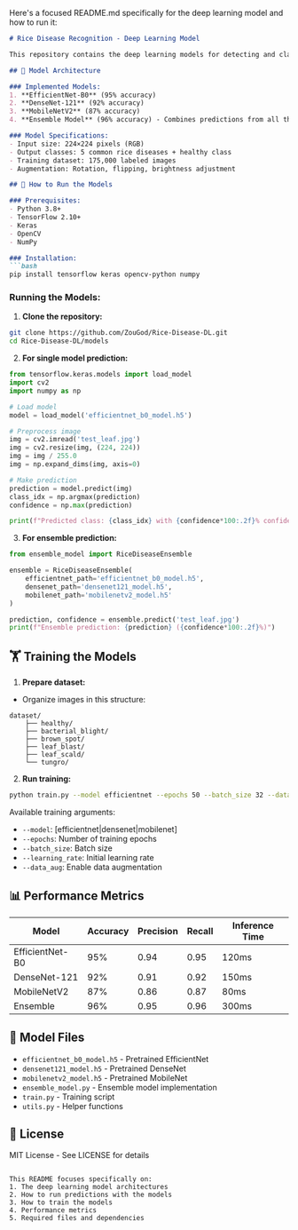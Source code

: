 Here's a focused README.md specifically for the deep learning model and how to run it:

```markdown
# Rice Disease Recognition - Deep Learning Model

This repository contains the deep learning models for detecting and classifying rice diseases from leaf images. The system uses convolutional neural networks (CNNs) to achieve high-accuracy disease identification.

## 🧠 Model Architecture

### Implemented Models:
1. **EfficientNet-B0** (95% accuracy)
2. **DenseNet-121** (92% accuracy) 
3. **MobileNetV2** (87% accuracy)
4. **Ensemble Model** (96% accuracy) - Combines predictions from all three models

### Model Specifications:
- Input size: 224×224 pixels (RGB)
- Output classes: 5 common rice diseases + healthy class
- Training dataset: 175,000 labeled images
- Augmentation: Rotation, flipping, brightness adjustment

## 🚀 How to Run the Models

### Prerequisites:
- Python 3.8+
- TensorFlow 2.10+
- Keras
- OpenCV
- NumPy

### Installation:
```bash
pip install tensorflow keras opencv-python numpy
```

### Running the Models:

1. **Clone the repository:**
```bash
git clone https://github.com/ZouGod/Rice-Disease-DL.git
cd Rice-Disease-DL/models
```

2. **For single model prediction:**
```python
from tensorflow.keras.models import load_model
import cv2
import numpy as np

# Load model
model = load_model('efficientnet_b0_model.h5') 

# Preprocess image
img = cv2.imread('test_leaf.jpg')
img = cv2.resize(img, (224, 224))
img = img / 255.0
img = np.expand_dims(img, axis=0)

# Make prediction
prediction = model.predict(img)
class_idx = np.argmax(prediction)
confidence = np.max(prediction)

print(f"Predicted class: {class_idx} with {confidence*100:.2f}% confidence")
```

3. **For ensemble prediction:**
```python
from ensemble_model import RiceDiseaseEnsemble

ensemble = RiceDiseaseEnsemble(
    efficientnet_path='efficientnet_b0_model.h5',
    densenet_path='densenet121_model.h5',
    mobilenet_path='mobilenetv2_model.h5'
)

prediction, confidence = ensemble.predict('test_leaf.jpg')
print(f"Ensemble prediction: {prediction} ({confidence*100:.2f}%)")
```

## 🏋️ Training the Models

1. **Prepare dataset:**
- Organize images in this structure:
```
dataset/
    ├── healthy/
    ├── bacterial_blight/ 
    ├── brown_spot/
    ├── leaf_blast/
    ├── leaf_scald/
    └── tungro/
```

2. **Run training:**
```bash
python train.py --model efficientnet --epochs 50 --batch_size 32 --data_path ./dataset
```

Available training arguments:
- `--model`: [efficientnet|densenet|mobilenet]
- `--epochs`: Number of training epochs
- `--batch_size`: Batch size
- `--learning_rate`: Initial learning rate
- `--data_aug`: Enable data augmentation

## 📊 Performance Metrics

| Model | Accuracy | Precision | Recall | Inference Time |
|-------|----------|-----------|--------|----------------|
| EfficientNet-B0 | 95% | 0.94 | 0.95 | 120ms |
| DenseNet-121 | 92% | 0.91 | 0.92 | 150ms | 
| MobileNetV2 | 87% | 0.86 | 0.87 | 80ms |
| Ensemble | 96% | 0.95 | 0.96 | 300ms |

## 📁 Model Files
- `efficientnet_b0_model.h5` - Pretrained EfficientNet
- `densenet121_model.h5` - Pretrained DenseNet
- `mobilenetv2_model.h5` - Pretrained MobileNet
- `ensemble_model.py` - Ensemble model implementation
- `train.py` - Training script
- `utils.py` - Helper functions

## 📜 License
MIT License - See LICENSE for details
```

This README focuses specifically on:
1. The deep learning model architectures
2. How to run predictions with the models
3. How to train the models
4. Performance metrics
5. Required files and dependencies
